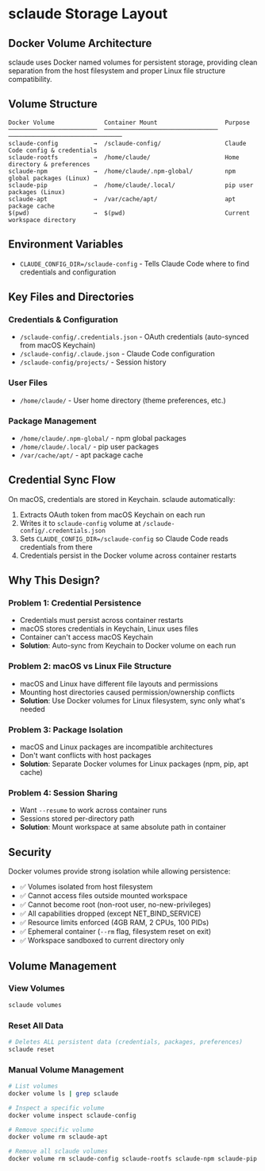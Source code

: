 # sclaude Storage Layout

## Docker Volume Architecture

sclaude uses Docker named volumes for persistent storage, providing clean separation from the host filesystem and proper Linux file structure compatibility.

## Volume Structure

```
Docker Volume              Container Mount                   Purpose
─────────────────────────  ────────────────────────────────  ────────────────────────────────
sclaude-config          →  /sclaude-config/                  Claude Code config & credentials
sclaude-rootfs          →  /home/claude/                     Home directory & preferences
sclaude-npm             →  /home/claude/.npm-global/         npm global packages (Linux)
sclaude-pip             →  /home/claude/.local/              pip user packages (Linux)
sclaude-apt             →  /var/cache/apt/                   apt package cache
$(pwd)                  →  $(pwd)                            Current workspace directory
```

## Environment Variables

- `CLAUDE_CONFIG_DIR=/sclaude-config` - Tells Claude Code where to find credentials and configuration

## Key Files and Directories

### Credentials & Configuration
- `/sclaude-config/.credentials.json` - OAuth credentials (auto-synced from macOS Keychain)
- `/sclaude-config/.claude.json` - Claude Code configuration
- `/sclaude-config/projects/` - Session history

### User Files
- `/home/claude/` - User home directory (theme preferences, etc.)

### Package Management
- `/home/claude/.npm-global/` - npm global packages
- `/home/claude/.local/` - pip user packages
- `/var/cache/apt/` - apt package cache

## Credential Sync Flow

On macOS, credentials are stored in Keychain. sclaude automatically:

1. Extracts OAuth token from macOS Keychain on each run
2. Writes it to `sclaude-config` volume at `/sclaude-config/.credentials.json`
3. Sets `CLAUDE_CONFIG_DIR=/sclaude-config` so Claude Code reads credentials from there
4. Credentials persist in the Docker volume across container restarts

## Why This Design?

### Problem 1: Credential Persistence
- Credentials must persist across container restarts
- macOS stores credentials in Keychain, Linux uses files
- Container can't access macOS Keychain
- **Solution**: Auto-sync from Keychain to Docker volume on each run

### Problem 2: macOS vs Linux File Structure
- macOS and Linux have different file layouts and permissions
- Mounting host directories caused permission/ownership conflicts
- **Solution**: Use Docker volumes for Linux filesystem, sync only what's needed

### Problem 3: Package Isolation
- macOS and Linux packages are incompatible architectures
- Don't want conflicts with host packages
- **Solution**: Separate Docker volumes for Linux packages (npm, pip, apt cache)

### Problem 4: Session Sharing
- Want `--resume` to work across container runs
- Sessions stored per-directory path
- **Solution**: Mount workspace at same absolute path in container

## Security

Docker volumes provide strong isolation while allowing persistence:

- ✅ Volumes isolated from host filesystem
- ✅ Cannot access files outside mounted workspace
- ✅ Cannot become root (non-root user, no-new-privileges)
- ✅ All capabilities dropped (except NET_BIND_SERVICE)
- ✅ Resource limits enforced (4GB RAM, 2 CPUs, 100 PIDs)
- ✅ Ephemeral container (`--rm` flag, filesystem reset on exit)
- ✅ Workspace sandboxed to current directory only

## Volume Management

### View Volumes

```bash
sclaude volumes
```

### Reset All Data

```bash
# Deletes ALL persistent data (credentials, packages, preferences)
sclaude reset
```

### Manual Volume Management

```bash
# List volumes
docker volume ls | grep sclaude

# Inspect a specific volume
docker volume inspect sclaude-config

# Remove specific volume
docker volume rm sclaude-apt

# Remove all sclaude volumes
docker volume rm sclaude-config sclaude-rootfs sclaude-npm sclaude-pip sclaude-apt
```
